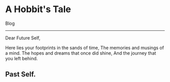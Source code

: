 # A Hobbit's Tale

Blog

----
Dear Future Self,

Here lies your footprints in the sands of time,
The memories and musings of a mind.
The hopes and dreams that once did shine,
And the journey that you left behind.

Past Self.
----
